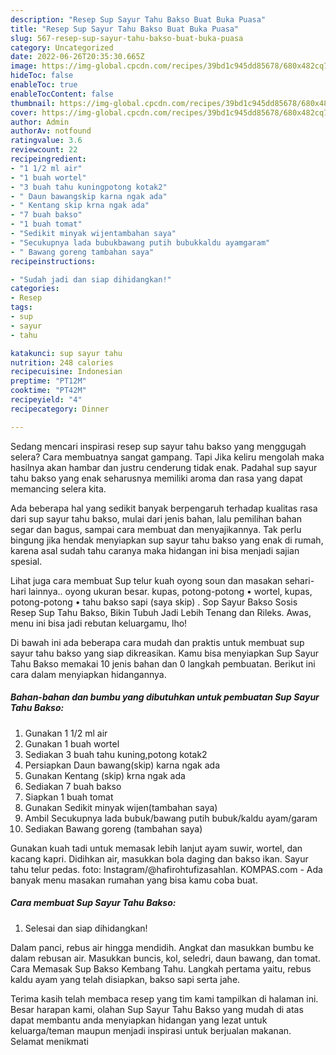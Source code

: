 ```yaml
---
description: "Resep Sup Sayur Tahu Bakso Buat Buka Puasa"
title: "Resep Sup Sayur Tahu Bakso Buat Buka Puasa"
slug: 567-resep-sup-sayur-tahu-bakso-buat-buka-puasa
category: Uncategorized
date: 2022-06-26T20:35:30.665Z
image: https://img-global.cpcdn.com/recipes/39bd1c945dd85678/680x482cq70/sup-sayur-tahu-bakso-foto-resep-utama.jpg
hideToc: false
enableToc: true
enableTocContent: false
thumbnail: https://img-global.cpcdn.com/recipes/39bd1c945dd85678/680x482cq70/sup-sayur-tahu-bakso-foto-resep-utama.jpg
cover: https://img-global.cpcdn.com/recipes/39bd1c945dd85678/680x482cq70/sup-sayur-tahu-bakso-foto-resep-utama.jpg
author: Admin
authorAv: notfound
ratingvalue: 3.6
reviewcount: 22
recipeingredient:
- "1 1/2 ml air"
- "1 buah wortel"
- "3 buah tahu kuningpotong kotak2"
- " Daun bawangskip karna ngak ada"
- " Kentang skip krna ngak ada"
- "7 buah bakso"
- "1 buah tomat"
- "Sedikit minyak wijentambahan saya"
- "Secukupnya lada bubukbawang putih bubukkaldu ayamgaram"
- " Bawang goreng tambahan saya"
recipeinstructions:

- "Sudah jadi dan siap dihidangkan!"
categories:
- Resep
tags:
- sup
- sayur
- tahu

katakunci: sup sayur tahu 
nutrition: 248 calories
recipecuisine: Indonesian
preptime: "PT12M"
cooktime: "PT42M"
recipeyield: "4"
recipecategory: Dinner

---
```



Sedang mencari inspirasi resep sup sayur tahu bakso yang menggugah selera? Cara membuatnya sangat gampang. Tapi Jika keliru mengolah maka hasilnya akan hambar dan justru cenderung tidak enak. Padahal sup sayur tahu bakso yang enak seharusnya memiliki aroma dan rasa yang dapat memancing selera kita.


Ada beberapa hal yang sedikit banyak berpengaruh terhadap kualitas rasa dari sup sayur tahu bakso, mulai dari jenis bahan, lalu pemilihan bahan segar dan bagus, sampai cara membuat dan menyajikannya. Tak perlu bingung jika hendak menyiapkan sup sayur tahu bakso yang enak di rumah, karena asal sudah tahu caranya maka hidangan ini bisa menjadi sajian spesial.

Lihat juga cara membuat Sup telur kuah oyong soun dan masakan sehari-hari lainnya.. oyong ukuran besar. kupas, potong-potong • wortel, kupas, potong-potong • tahu bakso sapi (saya skip) . Sop Sayur Bakso Sosis Resep Sup Tahu Bakso, Bikin Tubuh Jadi Lebih Tenang dan Rileks. Awas, menu ini bisa jadi rebutan keluargamu, lho!


Di bawah ini ada beberapa cara mudah dan praktis untuk membuat sup sayur tahu bakso yang siap dikreasikan. Kamu bisa menyiapkan Sup Sayur Tahu Bakso memakai 10 jenis bahan dan 0 langkah pembuatan. Berikut ini cara dalam menyiapkan hidangannya.

<!--inarticleads1-->

##### Bahan-bahan dan bumbu yang dibutuhkan untuk pembuatan Sup Sayur Tahu Bakso:

1. Gunakan 1 1/2 ml air
1. Gunakan 1 buah wortel
1. Sediakan 3 buah tahu kuning,potong kotak2
1. Persiapkan  Daun bawang(skip) karna ngak ada
1. Gunakan  Kentang (skip) krna ngak ada
1. Sediakan 7 buah bakso
1. Siapkan 1 buah tomat
1. Gunakan Sedikit minyak wijen(tambahan saya)
1. Ambil Secukupnya lada bubuk/bawang putih bubuk/kaldu ayam/garam
1. Sediakan  Bawang goreng (tambahan saya)


Gunakan kuah tadi untuk memasak lebih lanjut ayam suwir, wortel, dan kacang kapri. Didihkan air, masukkan bola daging dan bakso ikan. Sayur tahu telur pedas. foto: Instagram/@hafirohtufizasahlan. KOMPAS.com - Ada banyak menu masakan rumahan yang bisa kamu coba buat. 

<!--inarticleads2-->

##### Cara membuat Sup Sayur Tahu Bakso:


1. Selesai dan siap dihidangkan!

Dalam panci, rebus air hingga mendidih. Angkat dan masukkan bumbu ke dalam rebusan air. Masukkan buncis, kol, seledri, daun bawang, dan tomat. Cara Memasak Sup Bakso Kembang Tahu. Langkah pertama yaitu, rebus kaldu ayam yang telah disiapkan, bakso sapi serta jahe. 

Terima kasih telah membaca resep yang tim kami tampilkan di halaman ini. Besar harapan kami, olahan Sup Sayur Tahu Bakso yang mudah di atas dapat membantu anda menyiapkan hidangan yang lezat untuk keluarga/teman maupun menjadi inspirasi untuk berjualan makanan. Selamat menikmati
